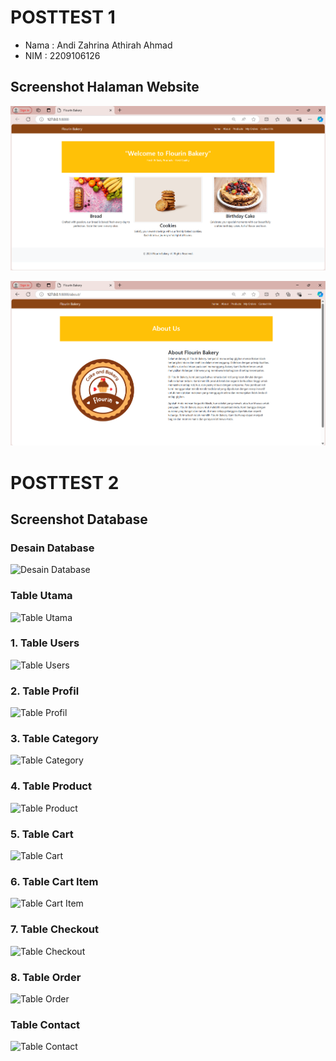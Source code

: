 # POSTTEST 1

- Nama : Andi Zahrina Athirah Ahmad
- NIM : 2209106126

## Screenshot Halaman Website

![Beranda Website](./WebsiteBakeryShop/assets/Home.png)

![Halaman About](./WebsiteBakeryShop/assets/About.png)

# POSTTEST 2
## Screenshot Database
### Desain Database
![Desain Database](https://github.com/user-attachments/assets/0cc090bf-706b-4e57-a619-bdcecf035d92)

### Table Utama
![Table Utama](https://github.com/user-attachments/assets/4547feac-5c29-4f47-96fd-9b35782d6671)

### 1. Table Users
![Table Users](https://github.com/user-attachments/assets/edf3cdb0-0934-4325-887b-6abd728acaee)

### 2. Table Profil
![Table Profil](https://github.com/user-attachments/assets/eaabe06a-ea4c-48f3-8882-211b78f2183c)

### 3. Table Category
![Table Category](https://github.com/user-attachments/assets/acac1adf-c3fc-44a3-8d12-92d0fe355a3b)

### 4. Table Product
![Table Product](https://github.com/user-attachments/assets/cf6bbc98-6610-4ad1-8c0b-9f4d447314cb)

### 5. Table Cart
![Table Cart](https://github.com/user-attachments/assets/40797615-5ea4-4d0c-bc46-f652bb268919)

### 6. Table Cart Item
![Table Cart Item](https://github.com/user-attachments/assets/b25e29fe-737c-4d20-aeee-780e071091a2)

### 7. Table Checkout
![Table Checkout](https://github.com/user-attachments/assets/8ceea5c8-e6b9-42b9-b9b7-cf1ed2195b9b)

### 8. Table Order
![Table Order](https://github.com/user-attachments/assets/03c59c43-cc3d-4e53-9f3a-cdf717503aa5)

### Table Contact
![Table Contact](https://github.com/user-attachments/assets/988d34b0-bf9d-4686-a72e-18c5b69b4c7d)





